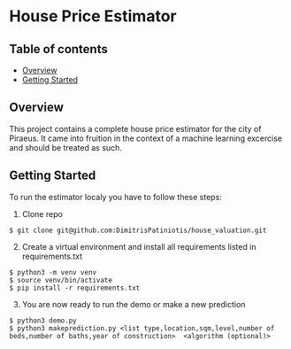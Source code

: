 # House Price Estimator

## Table of contents
* [Overview](#overview)
* [Getting Started](#getting-started)

## Overview

This project contains a complete house price estimator for the city of Piraeus. It came into fruition in the context of a machine learning excercise and should be treated as such.

## Getting Started

To run the estimator localy you have to follow these steps:

1. Clone repo

```
$ git clone git@github.com:DimitrisPatiniotis/house_valuation.git
```

2. Create a virtual environment and install all requirements listed in requirements.txt

```
$ python3 -m venv venv
$ source venv/bin/activate
$ pip install -r requirements.txt
```

3. You are now ready to run the demo or make a new prediction

```
$ python3 demo.py
$ python3 makeprediction.py <list type,location,sqm,level,number of beds,number of baths,year of construction>  <algorithm (optional)>
```